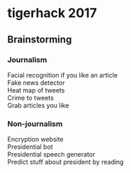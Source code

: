 # tigerhack 2017

## Brainstorming

### Journalism
Facial recognition if you like an article  
Fake news detector  
Heat map of tweets  
Crime to tweets  
Grab articles you like  

### Non-journalism
Encryption website  
Presidential bot  
Presidential speech generator  
Predict stuff about president by reading  

